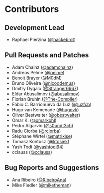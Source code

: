Contributors
============

Development Lead
----------------

- Raphael Pierzina ([@hackebrot])

Pull Requests and Patches
-------------------------

- Adam Chainz ([@adamchainz])
- Andreas Pelme ([@pelme])
- Benoit Brayer ([@M0dM])
- Bruno Oliveira ([@nicoddemus])
- Dmitry Dygalo ([@Stranger6667])
- Eldar Abusalimov ([@abusalimov])
- Florian Bruhin ([@The-Compiler])
- Fábio C. Barrionuevo da Luz ([@luzfcb])
- Hugo van Kemenade ([@hugovk])
- Oliver Bestwalter ([@obestwalter])
- Omar K. ([@omarkohl])
- Pedro Algarvio ([@s0undt3ch])
- Radu Ciorba ([@rciorba])
- Stéphane Wirtel ([@matrixise])
- Tomasz Kontusz ([@ktosiek])
- Yash Todi ([@yashtodi94])
- cclauss ([@cclauss])

Bug Reports and Suggestions
---------------------------

- Ana Ribeiro ([@RibeiroAna])
- Mike Fiedler ([@miketheman])

[@M0dM]: https://github.com/M0dM
[@RibeiroAna]: https://github.com/RibeiroAna
[@Stranger6667]: https://github.com/Stranger6667
[@The-Compiler]: https://github.com/The-Compiler
[@abusalimov]: https://github.com/abusalimov
[@adamchainz]: https://github.com/adamchainz
[@cclauss]: https://github.com/cclauss
[@hackebrot]: https://github.com/hackebrot
[@hugovk]: https://github.com/hugovk
[@ktosiek]: https://github.com/ktosiek
[@luzfcb]: https://github.com/luzfcb
[@matrixise]: https://github.com/matrixise
[@miketheman]: https://github.com/miketheman
[@nicoddemus]: https://github.com/nicoddemus
[@obestwalter]: https://github.com/obestwalter
[@omarkohl]: https://github.com/omarkohl
[@pelme]: https://github.com/pelme
[@rciorba]: https://github.com/rciorba
[@s0undt3ch]: https://github.com/s0undt3ch
[@yashtodi94]: https://github.com/yashtodi94
